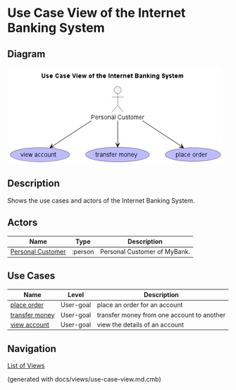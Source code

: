 # Use Case View of the Internet Banking System

## Diagram
![Use Case View of the Internet Banking System](../../../mybank/digital-banking/internet-banking-system/use-case-view.png)

## Description
Shows the use cases and actors of the Internet Banking System.

## Actors
| Name | Type | Description |
|---|---|---|
| [Personal Customer](../../../mybank/personal-customer.md) | :person | Personal Customer of MyBank. | 

## Use Cases
| Name | Level | Description |
|---|---|---|
| [place order](../../../mybank/digital-banking/internet-banking-system/place-order.md) | User-goal | place an order for an account |
| [transfer money](../../../mybank/digital-banking/internet-banking-system/transfer-money.md) | User-goal | transfer money from one account to another |
| [view account](../../../mybank/digital-banking/internet-banking-system/view-account.md) | User-goal | view the details of an account |


## Navigation
[List of Views](../../../views.md)

(generated with docs/views/use-case-view.md.cmb)
